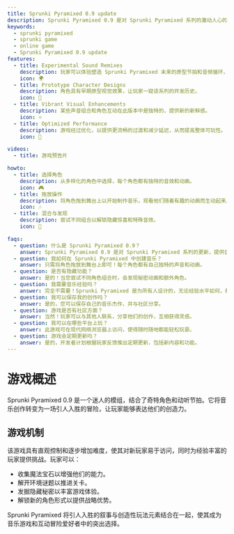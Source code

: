 ```yaml
---
title: Sprunki Pyramixed 0.9 update
description: Sprunki Pyramixed 0.9 是对 Sprunki Pyramixed 系列的激动人心的更新，提供音乐、实验和进化的独特结合。此版本非常适合喜欢节奏游戏的玩家，具有深度角色定制和创意音效设计。它吸引了老粉丝和新玩家，提供了新鲜的体验，具有实验性功能和创新的游戏机制。
keywords:
  - sprunki pyramixed
  - sprunki game
  - online game
  - Sprunki Pyramixed 0.9 update
features:
  - title: Experimental Sound Remixes
    description: 玩家可以体验塑造 Sprunki Pyramixed 未来的原型节拍和音频循环，提供对 Sprunki 音乐的独特解读。
    icon: 🌍
  - title: Prototype Character Designs
    description: 角色具有早期原型视觉效果，让玩家一窥该系列的开发历史。
    icon: 🧩
  - title: Vibrant Visual Enhancements
    description: 某些声音组合和角色互动在此版本中是独特的，提供新的新鲜感。
    icon: ⭐
  - title: Optimized Performance
    description: 游戏经过优化，以提供更流畅的过渡和减少延迟，从而提高整体可玩性。
    icon: 💫

videos:
  - title: 游戏预告片

howto:
  - title: 选择角色
    description: 从多样化的角色中选择，每个角色都有独特的音效和动画。
    icon: 🎮
  - title: 拖放操作
    description: 将角色拖到舞台上以开始制作音乐，观看他们随着有趣的动画而生动起来。
    icon: 🎶
  - title: 混合与发现
    description: 尝试不同组合以解锁隐藏惊喜和特殊音效。
    icon: 🚀

faqs:
  - question: 什么是 Sprunki Pyramixed 0.9？
    answer: Sprunki Pyramixed 0.9 是对 Sprunki Pyramixed 系列的更新，提供音乐创作、角色定制和基于节奏的挑战的结合。
  - question: 我如何在 Sprunki Pyramixed 中创建音乐？
    answer: 只需将角色拖放到舞台上即可！每个角色都有自己独特的声音和动画。
  - question: 是否有隐藏功能？
    answer: 是的！当您尝试不同角色组合时，会发现秘密动画和额外角色。
  - question: 我需要音乐经验吗？
    answer: 完全不需要！Sprunki Pyramixed 是为所有人设计的，无论经验水平如何，都能轻松创建出色的音乐。
  - question: 我可以保存我的创作吗？
    answer: 是的，您可以保存自己的音乐杰作，并与社区分享。
  - question: 游戏是否有社区方面？
    answer: 当然！玩家可以与其他人联系，分享他们的创作，互相获得灵感。
  - question: 我可以在哪些平台上玩？
    answer: 此游戏可在现代网络浏览器上访问，使得随时随地都能轻松玩耍。
  - question: 游戏会定期更新吗？
    answer: 是的，开发者计划根据玩家反馈推出定期更新，包括新内容和功能。
---
```


# 游戏概述

Sprunki Pyramixed 0.9 是一个迷人的模组，结合了奇特角色和动听节拍。它将音乐创作转变为一场引人入胜的冒险，让玩家能够表达他们的创造力。

## 游戏机制

该游戏具有直观控制和逐步增加难度，使其对新玩家易于访问，同时为经验丰富的玩家提供挑战。玩家可以：

* 收集魔法宝石以增强他们的能力。
* 解开环境谜题以推进关卡。
* 发掘隐藏秘密以丰富游戏体验。
* 解锁新的角色形式以提供战略优势。

Sprunki Pyramixed 将引人入胜的叙事与创造性玩法元素结合在一起，使其成为音乐游戏和互动冒险爱好者中的突出选择。
